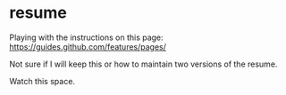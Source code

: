 # resume

Playing with the instructions on this page: https://guides.github.com/features/pages/

Not sure if I will keep this or how to maintain two versions of the resume.

Watch this space.
